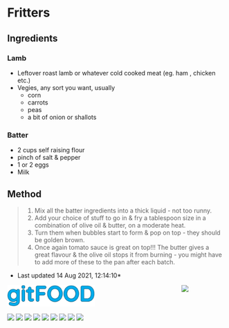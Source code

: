 # Fritters

## Ingredients

### Lamb

- Leftover roast lamb or whatever cold cooked meat (eg. ham , chicken etc.)
- Vegies, any sort you want, usually
    - corn
    - carrots
    - peas
    - a bit of onion or shallots

### Batter

- 2 cups self raising flour
- pinch of salt & pepper
- 1 or 2 eggs
- Milk 

## Method

> 1. Mix all the batter ingredients into a thick liquid - not too runny.
> 2. Add your choice of stuff to go in & fry a tablespoon size in a combination of olive oil & butter, on a moderate heat.
> 3. Turn them when bubbles start to form & pop on top - they should be golden brown. 
> 4. Once again tomato sauce is great on top!!! The butter gives a great flavour & the olive oil stops it from burning - you might have to add more of these to the pan after each batch.

* Last updated 14 Aug 2021, 12:14:10*


<img src="../images/logo_sm.png" width="40%" />

<img src="https://profile-counter.glitch.me/gitfood_fritters/count.svg" width="20%" align="right" />

<img src="https://img.shields.io/badge/chicken-blue.svg" /> <img src="https://img.shields.io/badge/dairy-blue.svg" /> <img src="https://img.shields.io/badge/dinner-blue.svg" /> <img src="https://img.shields.io/badge/family-blue.svg" /> <img src="https://img.shields.io/badge/fried-blue.svg" /> <img src="https://img.shields.io/badge/ham-blue.svg" /> <img src="https://img.shields.io/badge/lamb-blue.svg" /> <img src="https://img.shields.io/badge/leftovers-blue.svg" /> <img src="https://img.shields.io/badge/vegetables-blue.svg" /> 